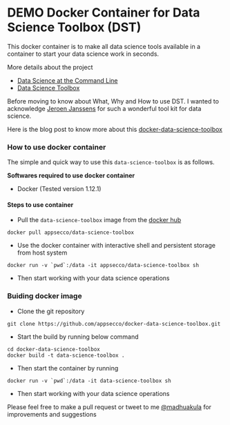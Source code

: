 # DEMO Docker Container for Data Science Toolbox (DST)

This docker container is to make all data science tools available in a container to start your data science work in seconds.

More details about the project

- [Data Science at the Command Line](http://datascienceatthecommandline.com)
- [Data Science Toolbox](http://datasciencetoolbox.org)

Before moving to know about What, Why and How to use DST. I wanted to acknowledge [Jeroen Janssens](http://jeroenjanssens.com) for such a wonderful tool kit for data science.

Here is the blog post to know more about this [docker-data-science-toolbox]()

### How to use docker container

The simple and quick way to use this `data-science-toolbox` is as follows.

**Softwares required to use docker container**

- Docker (Tested version 1.12.1)

#### Steps to use container

- Pull the `data-science-toolbox` image from the [docker hub](https://hub.docker.com/r/appsecco/data-science-toolbox)

```
docker pull appsecco/data-science-toolbox
```

- Use the docker container with interactive shell and persistent storage from host system

```
docker run -v `pwd`:/data -it appsecco/data-science-toolbox sh
```

- Then start working with your data science operations


### Buiding docker image

- Clone the git repository

```
git clone https://github.com/appsecco/docker-data-science-toolbox.git
```

- Start the build by running below command


```
cd docker-data-science-toolbox
docker build -t data-science-toolbox .
```

- Then start the container by running

```
docker run -v `pwd`:/data -it data-science-toolbox sh
```

- Then start working with your data science operations



Please feel free to make a pull request or tweet to me [@madhuakula](https://twitter.com/madhuakula) for improvements and suggestions

